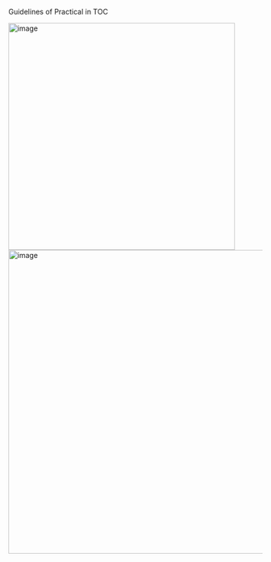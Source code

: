 Guidelines of Practical in TOC <br>

<img width="449" alt="image" src="https://github.com/user-attachments/assets/ba36446c-f2b1-4bcd-a7a7-9d0edec34ae9">
<img width="601" alt="image" src="https://github.com/user-attachments/assets/48c837ca-6d21-4d36-a793-3d70f9764f56">
